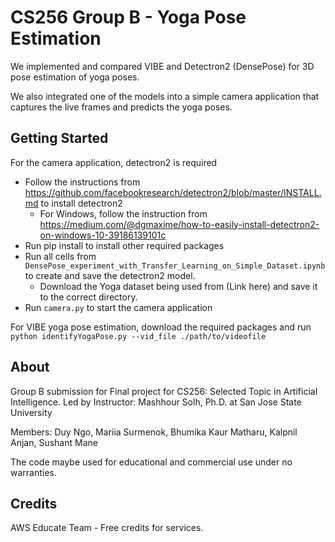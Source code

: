 # CS256 Group B - Yoga Pose Estimation
We implemented and compared VIBE and Detectron2 (DensePose) for 3D pose estimation of yoga poses.  

We also integrated one of the models into a simple camera application that captures the live frames and predicts the yoga poses.

## Getting Started
For the camera application, detectron2 is required  
- Follow the instructions from https://github.com/facebookresearch/detectron2/blob/master/INSTALL.md to install detectron2  
    - For Windows, follow the instruction from https://medium.com/@dgmaxime/how-to-easily-install-detectron2-on-windows-10-39186139101c  
- Run pip install to install other required packages  
- Run all cells from ```DensePose_experiment_with_Transfer_Learning_on_Simple_Dataset.ipynb``` to create and save the detectron2 model.  
    - Download the Yoga dataset being used from (Link here) and save it to the correct directory.  
- Run ```camera.py``` to start the camera application  

For VIBE yoga pose estimation, download the required packages and run  
```python identifyYogaPose.py --vid_file ./path/to/videofile```

## About
Group B submission for Final project for CS256: Selected Topic in Artificial Intelligence. Led by Instructor: Mashhour Solh, Ph.D. at San Jose State University  

Members: Duy Ngo, Mariia Surmenok, Bhumika Kaur Matharu, Kalpnil Anjan, Sushant Mane

The code maybe used for educational and commercial use under no warranties.

## Credits
AWS Educate Team - Free credits for services.



